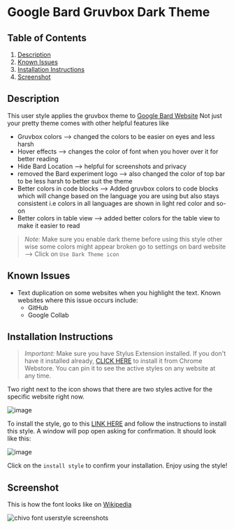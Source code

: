 # Google Bard Gruvbox Dark Theme

## Table of Contents
1. [Description](#description)
2. [Known Issues](#known-issues)
3. [Installation Instructions](#installation-instructions)
4. [Screenshot](#screenshot)

## Description <a name="description"></a>

This user style applies the  gruvbox theme to  [Google Bard Website](https://bard.google.com/) 
Not just your pretty theme comes with other helpful features like 
- Gruvbox colors --> changed the colors to be easier on eyes and less harsh 
- Hover effects --> changes the color of font when you hover over it for better reading
- Hide Bard Location --> helpful for screenshots and privacy 
- removed the Bard experiment logo --> also changed the color of top bar to be less harsh to better suit the theme 
- Better colors in code blocks --> Added gruvbox colors to code blocks which will change based on the language you are using but also stays consistent i.e colors in all languages are shown in light red color and so- on 
- Better colors in table view --> added better colors for the table view to make it easier to read 






> _Note:_ Make sure you enable dark  theme before using this style other wise some colors might appear broken
> go to settings on bard website --> Click on `Use Dark Theme icon`

## Known Issues <a name="known-issues"></a>

- Text duplication on some websites when you highlight the text. Known websites where this issue occurs include:
  - GitHub
  - Google Collab

## Installation Instructions <a name="installation-instructions"></a>

> _Important:_ Make sure you have Stylus Extension installed. If you don't have it installed already, [CLICK HERE](https://chrome.google.com/webstore/detail/stylus/clngdbkpkpeebahjckkjfobafhncgmne) to install it from Chrome Webstore. You can pin it to see the active styles on any website at any time.

Two right next to the icon shows that there are two styles active for the specific website right now.

![image](https://github.com/bilalazh/Google-Chivo-Font-On-every-website-/assets/139261053/a0c78478-203e-48fe-a1e2-98ff0aa8fff0)

To install the style, go to this [LINK HERE](https://userstyles.world/style/12169/google-chivo-font-everywhere) and follow the instructions to install this style. A window will pop open asking for confirmation. It should look like this:

![image](https://github.com/bilalazh/Google-Chivo-Font-On-every-website-/assets/139261053/5ff53335-8fa3-4a72-b929-83b220c57929)

Click on the `install style` to confirm your installation. Enjoy using the style!

## Screenshot <a name="screenshot"></a>

This is how the font looks like on [Wikipedia](https://en.wikipedia.org/wiki/Main_Page?useskin=vector)

![chivo font userstyle screenshots](https://github.com/bilalazh/Google-Chivo-Font-On-every-website-/assets/139261053/4ffdbad9-af6f-4249-b658-16731fa63737)
